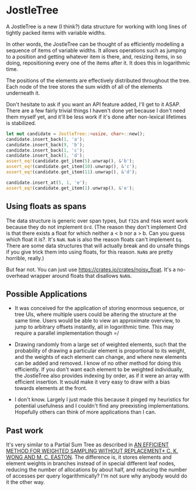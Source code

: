 # JostleTree

A JostleTree is a new (I think?) data structure for working with long lines of tightly packed items with variable widths.

In other words, the JostleTree can be thought of as efficiently modelling a sequence of items of variable widths. It allows operations such as jumping to a position and getting whatever item is there, and, resizing items, in so doing, repositioning every one of the items after it. It does this in logarithmic time.

The positions of the elements are effectively distributed throughout the tree. Each node of the tree stores the sum width of all of the elements underneath it.

Don't hesitate to ask if you want an API feature added, I'll get to it ASAP. There are a few fairly trivial things I haven't done yet because I don't need them myself yet, and it'll be less work if it's done after non-lexical lifetimes is stabilized.


```rust
let mut candidate = JostleTree::<usize, char>::new();
candidate.insert_back(1, 'a');
candidate.insert_back(9, 'b');
candidate.insert_back(1, 'c');
candidate.insert_back(1, 'd');
assert_eq!(candidate.get_item(5).unwrap(), &'b');
assert_eq!(candidate.get_item(10).unwrap(), &'c');
assert_eq!(candidate.get_item(11).unwrap(), &'d');

candidate.insert_at(5, 1, 'e');
assert_eq!(candidate.get_item(1).unwrap(), &'e');
```

## Using floats as spans

The data structure is generic over span types, but `f32`s and `f64`s wont work because they do not implement `Ord`. (The reason they don't implement Ord is that there exists a float for which neither a < b nor a > b. Can you guess which float it is?. It's `NaN`. `NaN` is also the reason floats can't implement `Eq`. There are some data structures that will actually break and do unsafe things if you give trick them into using floats, for this reason. `NaN`s are pretty horrible, really.)

But fear not. You can just use https://crates.io/crates/noisy_float. It's a no-overhead wrapper around floats that disallows `NaN`s.


## Possible Applications

* It was conceived for the application of storing enormous sequence, or tree UIs, where multiple users could be altering the structure at the same time. Users would be able to view an approximate overview, to jump to arbitrary offsets instantly, all in logorithmic time. This may require a parallel implementation though =/

* Drawing randomly from a large set of weighted elements, such that the probability of drawing a particular element is proportional to its weight, and the weights of each element can change, and where new elements can be added and removed. I know of no other method for doing this efficiently. If you don't want each element to be weighted individually, the JostleTree also provides indexing by order, as if it were an array with efficient insertion. It would make it very easy to draw with a bias towards elements at the front.

* I don't know. Largely I just made this because it pinged my heuristics for potential usefulness and I couldn't find any preexisting implementations. Hopefully others can think of more applications than I can.

## Past work

It's very similar to a Partial Sum Tree as described in [AN EFFICIENT METHOD FOR WEIGHTED SAMPLING WITHOUT REPLACEMENT* C. K. WONG AND M. C. EASTON](https://doi.org/10.1137/0209009). The difference is, it stores elements and element weights in branches instead of in special different leaf nodes, reducing the number of allocations by about half, and reducing the number of accesses per query logarithmically? I'm not sure why anybody would do it the other way.